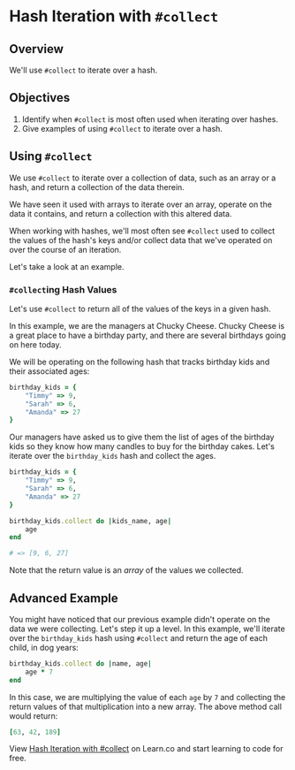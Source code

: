 # Hash Iteration with `#collect`

## Overview

We'll use `#collect` to iterate over a hash. 

## Objectives

1. Identify when `#collect` is most often used when iterating over hashes.
2. Give examples of using `#collect` to iterate over a hash.

## Using `#collect`

We use `#collect` to iterate over a collection of data, such as an array or a hash, and return a collection of the data therein. 

We have seen it used with arrays to iterate over an array, operate on the data it contains, and return a collection with this altered data. 

When working with hashes, we'll most often see `#collect` used to collect the values of the hash's keys and/or collect data that we've operated on over the course of an iteration. 

Let's take a look at an example.

### `#collect`ing Hash Values

Let's use `#collect` to return all of the values of the keys in a given hash.

In this example, we are the managers at Chucky Cheese. Chucky Cheese is a great place to have a birthday party, and there are several birthdays going on here today. 

We will be operating on the following hash that tracks birthday kids and their associated ages:

```ruby
birthday_kids = {
	"Timmy" => 9, 
	"Sarah" => 6, 
	"Amanda" => 27
}
```

Our managers have asked us to give them the list of ages of the birthday kids so they know how many candles to buy for the birthday cakes. Let's iterate over the `birthday_kids` hash and collect the ages.

```ruby
birthday_kids = {
	"Timmy" => 9, 
	"Sarah" => 6, 
	"Amanda" => 27
}

birthday_kids.collect do |kids_name, age|
	age
end

# => [9, 6, 27]
```

Note that the return value is an *array* of the values we collected. 

## Advanced Example

You might have noticed that our previous example didn't operate on the data we were collecting. Let's step it up a level. In this example, we'll iterate over the `birthday_kids` hash using `#collect` and return the age of each child, in dog years:

```ruby
birthday_kids.collect do |name, age|
	age * 7
end
```

In this case, we are multiplying the value of each `age` by `7` and collecting the return values of that multiplication into a new array. The above method call would return:

```ruby
[63, 42, 189]
```

<p data-visibility='hidden'>View <a href='https://learn.co/lessons/hash-iteration-collect' title='Hash Iteration with #collect'>Hash Iteration with #collect</a> on Learn.co and start learning to code for free.</p>
